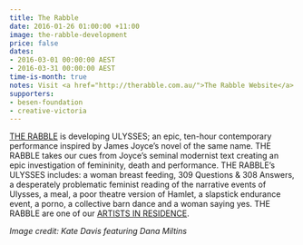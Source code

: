 ```yaml
---
title: The Rabble
date: 2016-01-26 01:00:00 +11:00
image: the-rabble-development
price: false
dates:
- 2016-03-01 00:00:00 AEST
- 2016-03-31 00:00:00 AEST
time-is-month: true
notes: Visit <a href="http://therabble.com.au/">The Rabble Website</a>
supporters:
- besen-foundation
- creative-victoria
---
```


<!-- http://thesubstation.org.au/show/the-rabble-development/ -->
<!-- March 2016 -->

[THE RABBLE](http://therabble.com.au/) is developing ULYSSES; an epic, ten-hour contemporary performance inspired by James Joyce’s novel of the same name. THE RABBLE takes our cues from Joyce’s seminal modernist text creating an epic investigation of femininity, death and performance. THE RABBLE’s ULYSSES includes: a woman breast feeding, 309 Questions & 308 Answers, a desperately problematic feminist reading of the narrative events of Ulysses, a meal, a poor theatre version of Hamlet, a slapstick endurance event, a porno, a collective barn dance and a woman saying yes. THE RABBLE are one of our [ARTISTS IN RESIDENCE](http://thesubstation.org.au/show/the-rabble/).

_Image credit: Kate Davis featuring Dana Miltins_
